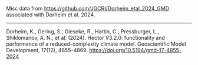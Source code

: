 Misc data from https://github.com/JGCRI/Dorheim_etal_2024_GMD associated with Dorheim et al. 2024. 


****

Dorheim, K., Gering, S., Gieseke, R., Hartin, C., Pressburger, L., Shiklomanov, A. N., et al. (2024). Hector V3.2.0: functionality and performance of a reduced-complexity climate model. Geoscientific Model Development, 17(12), 4855–4869. https://doi.org/10.5194/gmd-17-4855-2024

